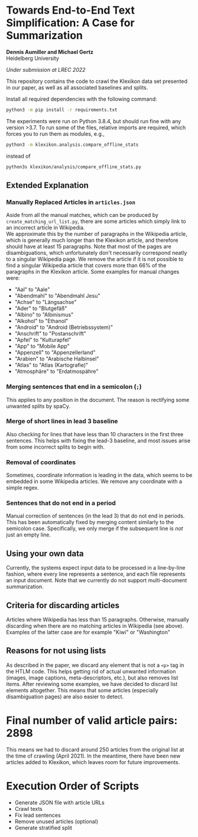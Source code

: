 # Towards End-to-End Text Simplification: A Case for Summarization
**Dennis Aumiller and Michael Gertz**  
Heidelberg University  

*Under submission at LREC 2022*

This repository contains the code to crawl the Klexikon data set presented in our paper,
as well as all associated baselines and splits.

Install all required dependencies with the following command:
```bash
python3 -m pip install -r requirements.txt
```
The experiments were run on Python 3.8.4, but should run fine with any version >3.7.
To run some of the files, relative imports are required, which forces you to run them as modules, e.g.,


```bash
python3 -m klexikon.analysis.compare_offline_stats
```
instead of
```bash
python3s klexikon/analysis/compare_offline_stats.py
```

## Extended Explanation
### Manually Replaced Articles in `articles.json`
Aside from all the manual matches, which can be produced by `create_matching_url_list.py`,
there are some articles which simply link to an incorrect article in Wikipedia.  
We approximate this by the number of paragraphs in the Wikipedia article, 
which is generally much longer than the Klexikon article, and therefore should have at least 15 paragraphs.
Note that most of the pages are disambiguations, which unfortunately don't necessarily
correspond neatly to a singular Wikipedia page. We remove the article if it is not possible to find a singular Wikipedia article
that covers more than 66% of the paragraphs in the Klexikon article.
Some examples for manual changes were:

* "Aal" to "Aale"
* "Abendmahl" to "Abendmahl Jesu"
* "Achse" to "Längsachse"
* "Ader" to "Blutgefäß"
* "Albino" to "Albinismus"
* "Alkohol" to "Ethanol"
* "Android" to "Android (Betriebssystem)"
* "Anschrift" to "Postanschrift"
* "Apfel" to "Kulturapfel"
* "App" to "Mobile App"
* "Appenzell" to "Appenzellerland"
* "Arabien" to "Arabische Halbinsel"
* "Atlas" to "Atlas (Kartografie)"
* "Atmosphäre" to "Erdatmospähre"


### Merging sentences that end in a semicolon (`;`)
This applies to any position in the document. The reason is rectifying some unwanted splits by spaCy.

### Merge of short lines in lead 3 baseline
Also checking for lines that have less than 10 characters in the first three sentences.
This helps with fixing the lead-3 baseline, and most issues arise from some incorrect splits to begin with.

### Removal of coordinates
Sometimes, coordinate information is leading in the data, which seems to be embedded in some Wikipedia articles.
We remove any coordinate with a simple regex.

### Sentences that do not end in a period
Manual correction of sentences (in the lead 3) that do not end in periods.
This has been automatically fixed by merging content similarly to the semicolon case.
Specifically, we only merge if the subsequent line is *not* just an empty line.

## Using your own data
Currently, the systems expect input data to be processed in a line-by-line fashion,
where every line represents a sentence, and each file represents an input document.
Note that we currently do not support multi-document summarization.

## Criteria for discarding articles
Articles where Wikipedia has less than 15 paragraphs.
Otherwise, manually discarding when there are no matching articles in Wikipedia (see above).
Examples of the latter case are for example "Kiwi" or "Washington"

## Reasons for not using lists
As described in the paper, we discard any element that is not a `<p>` tag in the HTLM code.
This helps getting rid of actual unwanted information (images, image captions, meta-descriptors, etc.),
but also removes list items. After reviewing some examples, we have decided to discard list elements altogether.
This means that some articles (especially disambiguation pages) are also easier to detect.

# Final number of valid article pairs: 2898
This means we had to discard around 250 articles from the original list at the time of crawling (April 2021).
In the meantime, there have been new articles added to Klexikon, which leaves room for future improvements.

# Execution Order of Scripts
* Generate JSON file with article URLs
* Crawl texts
* Fix lead sentences
* Remove unused articles (optional)
* Generate stratified split
